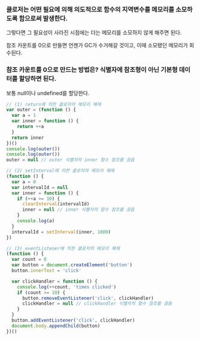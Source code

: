 ### 클로저는 어떤 필요에 의해 의도적으로 함수의 지역변수를 메모리를 소모하도록 함으로써 발생한다.

그렇다면 그 필요성이 사라진 시점에는 더는 메모리를 소모하지 않게 해주면 된다.

참조 카운트를 0으로 만들면 언젠가 GC가 수거해갈 것이고, 이때 소모됐던 메모리가 회수된다.

### 참조 카운트를 0으로 만드는 방법은? 식별자에 참조형이 아닌 기본형 데이터를 할당하면 된다.

보통 null이나 undefined를 할당한다.

```javascript
// (1) return에 의한 클로저의 메모리 해제
var outer = (function () {
  var a = 1
  var inner = function () {
    return ++a
  }
  return inner
})()
console.log(outer())
console.log(outer())
outer = null // outer 식별자의 inner 함수 참조를 끊음
```

```javascript
// (2) setInterval에 의한 클로저의 메모리 해제
(function () {
  var a = 0
  var intervalId = null
  var inner = function () {
    if (++a >= 10) {
      clearInterval(intervalId)
      inner = null // inner 식별자의 함수 참조를 끊음
    }
    console.log(a)
  }
  intervalId = setInterval(inner, 1000)
})
```

```javascript
// (3) eventListener에 의한 클로저의 메모리 해제
(function () {
  var count = 0
  var button = document.createElement('button')
  button.innerText = 'click'

  var clickHandler = function () {
    console.log(++count, 'times clicked')
    if (count >= 10) {
      button.removeEventListener('click', clickHandler)
      clickHandler = null // clickHandler 식별자의 함수 참조를 끊음
    }
  }
  button.addEventListener('click', clickHandler)
  document.body.appendChild(button)
})()
```

